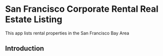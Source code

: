 # San Francisco Corporate Rental Real Estate Listing

This app lists rental properties in the San Francisco Bay Area

## Introduction 
